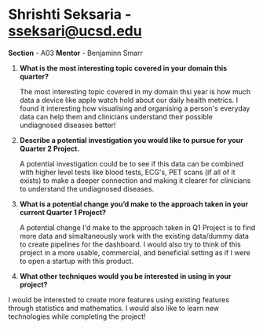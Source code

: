 # Shrishti Seksaria - sseksari@ucsd.edu


**Section** - A03
**Mentor** - Benjaminn Smarr

1. **What is the most interesting topic covered in your domain this quarter?**
   
   The most interesting topic covered in my domain thsi year is how much data a device like apple watch hold about our daily health metrics. I found it interesting how visualising and organising a person's everyday data can help them and clinicians understand their possible undiagnosed diseases better!

2. **Describe a potential investigation you would like to pursue for your Quarter 2 Project.**
   
   A potential investigation could be to see if this data can be combined with higher level tests like blood tests, ECG's, PET scans (if all of it exists) to make a deeper connection and making it clearer for clinicians to understand the undiagnosed diseases. 

3. **What is a potential change you’d make to the approach taken in your current Quarter 1 Project?**
   
   A potential change I'd make to the approach taken in Q1 Project is to find more data and simaltaneously work with the existing data/dummy data to create pipelines for the dashboard. I would also try to think of this project in a more usable, commercial, and beneficial setting as if I were to open a startup with this product.  

4. **What other techniques would you be interested in using in your project?**
   
  I would be interested to create more features using existing features through statistics and mathematics. I would also like to learn new technologies while completing the project! 
